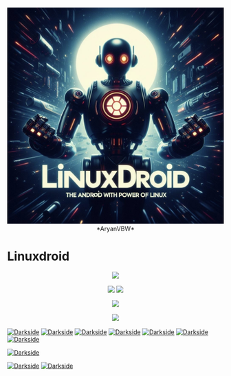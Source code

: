 <p align="center">
<img src="https://raw.githubusercontent.com/AryanVBW/LinuxDroid/L2/LinuxDroid/Banner/IMG_20231220_091141.jpg" height=""><br>
*AryanVBW*
</p>

# Linuxdroid
<p align="center">
<img src="https://github.com/AryanVBW/LinuxDroid/releases/download/A1/LINUXDROID.gif">

<p align="center">
<img src="https://github.com/AryanVBW/LinuxDroid/releases/download/L1/ubantuFull.gif">

<img src="https://github.com/AryanVBW/LinuxDroid/releases/download/Sc/Ubantu-Screenrecording-Crop.gif.gif">

  
<p align="center">
<img src="https://github.com/AryanVBW/LinuxDroid/releases/download/A1/OSF.gif">
  
<p align="center">
<img src="https://github.com/AryanVBW/LinuxDroid/releases/download/A1/Os1.gif">

<a href="https://github.com/AryanVBW"><img src="https://github.com/AryanVBW/LinuxDroid/releases/download/L1/debian.jpg" alt="Darkside" ></a>
<a href="https://github.com/AryanVBW"><img src="https://github.com/AryanVBW/LinuxDroid/releases/download/L1/fedora.jpg" alt="Darkside" ></a>
<a href="https://github.com/AryanVBW"><img src="https://github.com/AryanVBW/LinuxDroid/releases/download/L1/kali.jpg" alt="Darkside" ></a>
<a href="https://github.com/AryanVBW"><img src="https://github.com/AryanVBW/LinuxDroid/releases/download/L1/kalicrop.jpg" alt="Darkside" ></a>
<a href="https://github.com/AryanVBW"><img src="https://github.com/AryanVBW/LinuxDroid/releases/download/L1/Nethunter.jpg" alt="Darkside" ></a>
<a href="https://github.com/AryanVBW"><img src="https://github.com/AryanVBW/LinuxDroid/releases/download/L1/ubantu.jpg" alt="Darkside" ></a>
 <a href="https://github.com/AryanVBW"><img src="https://github.com/AryanVBW/LinuxDroid/releases/download/62662552/selectiontermuxL.jpg" alt="Darkside" ></a>
 
  <a href="https://github.com/AryanVBW"><img src="https://github.com/AryanVBW/LinuxDroid/releases/download/62662552/ubantutermuxL.jpg" alt="Darkside"  ></a>
   
   <a href="https://github.com/AryanVBW"><img src="https://github.com/AryanVBW/LinuxDroid/releases/download/62662552/TermuxL.jpg" alt="Darkside" ></a>
    <a href="https://github.com/AryanVBW"><img src="https://github.com/AryanVBW/LinuxDroid/releases/download/62662552/KalitermuxL.jpg" alt="Darkside"></a>
